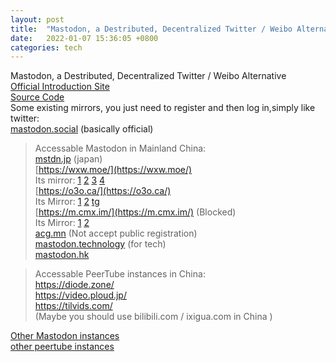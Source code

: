 ```yaml
---
layout: post
title:  "Mastodon, a Destributed, Decentralized Twitter / Weibo Alternative"
date:   2022-01-07 15:36:05 +0800
categories: tech
---  
```

Mastodon, a Destributed, Decentralized Twitter / Weibo Alternative  
[Official Introduction Site](https://joinmastodon.org/)  
[Source Code](https://github.com/mastodon/mastodon)  
Some existing mirrors, you just need to register and then log in,simply like twitter:  
[mastodon.social](https://mastodon.social/) (basically official)  

> Accessable Mastodon in Mainland China:  
[mstdn.jp](http://mstdn.jp)  (japan)  
[https://wxw.moe/](https://wxw.moe/)  
Its mirror: [1](https://www.wxw.moe)  [2](https://hk.wxw.moe)  [3](https://tx.wxw.moe) [4](https://in.wxw.moe/)  
[https://o3o.ca/](https://o3o.ca/)  
Its Mirror:  [1](https://cn.o3o.ca/) [2](http://s3.eu-west-3.amazonaws.com/o3obackup/index.html) [tg](https://t.me/o3omastodon)  
[https://m.cmx.im/](https://m.cmx.im/) (Blocked)  
Its Mirror:  [1](https://cmx-im.github.io) [2](https://00000086.xyz)  
[acg.mn](http://acg.mn) (Not accept public registration)  
[mastodon.technology](https://mastodon.technology)  (for tech)  
[mastodon.hk](http://mastodon.hk)  

> Accessable PeerTube instances in China:  
https://diode.zone/  
https://video.ploud.jp/  
https://tilvids.com/  
(Maybe you should use bilibili.com / ixigua.com in China )

[Other Mastodon instances](https://instances.social/list/advanced#lang=zh&allowed=&prohibited=&min-users=&max-users=)  
[other peertube instances](https://the-federation.info/peertube)



